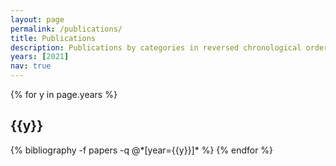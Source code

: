 ```yaml
---
layout: page
permalink: /publications/
title: Publications
description: Publications by categories in reversed chronological order. generated by jekyll-scholar.
years: [2021]
nav: true
---
```


<div class="publications">

{% for y in page.years %}
  <h2 class="year">{{y}}</h2>
  {% bibliography -f papers -q @*[year={{y}}]* %}
{% endfor %}

</div>
